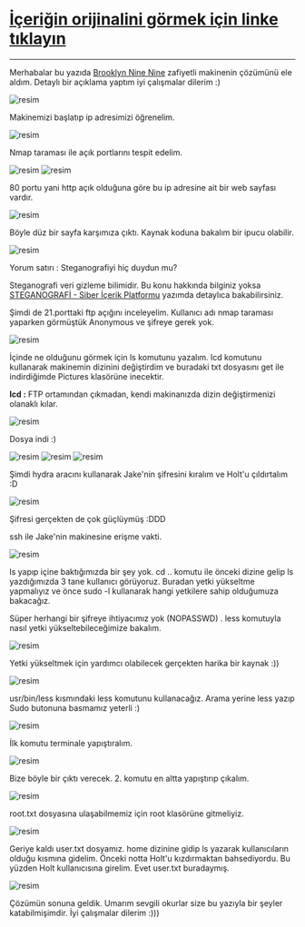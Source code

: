 # **[İçeriğin orijinalini görmek için linke tıklayın](https://sibermetin.com/tryhackme-brooklyn-nine-nine-write-up)**

---
Merhabalar bu yazıda [Brooklyn Nine Nine](https://tryhackme.com/room/brooklynninenine) zafiyetli makinenin çözümünü ele aldım. Detaylı bir açıklama yaptım iyi çalışmalar dilerim :)

![resim](https://sibermetin.com/uploads/images/202308/image_750x_64e250aa8d207.jpg)

Makinemizi başlatıp ip adresimizi öğrenelim.

![resim](https://sibermetin.com/uploads/images/202308/image_750x_64e2511677845.jpg)

Nmap taraması ile açık portlarını tespit edelim.

![resim](https://sibermetin.com/uploads/images/202308/image_750x_64e251470340f.jpg)
![resim](https://sibermetin.com/uploads/images/202308/image_750x_64e251564fe4b.jpg)

80 portu yani http açık olduğuna göre bu ip adresine ait bir web sayfası vardır.

![resim](https://sibermetin.com/uploads/images/202308/image_750x_64e25f31c6cac.jpg)

Böyle düz bir sayfa karşımıza çıktı. Kaynak koduna bakalım bir ipucu olabilir.

![resim](https://sibermetin.com/uploads/images/202308/image_750x_64e25ebd14547.jpg)

Yorum satırı : Steganografiyi hiç duydun mu?

Steganografi veri gizleme bilimidir. Bu konu hakkında bilginiz yoksa [STEGANOGRAFİ - Siber İçerik Platformu](https://sibermetin.com/steganografi) yazımda detaylıca bakabilirsiniz.

Şimdi de 21.porttaki ftp açığını inceleyelim. Kullanıcı adı nmap taraması yaparken görmüştük Anonymous ve şifreye gerek yok.

![resim](https://sibermetin.com/uploads/images/202308/image_750x_64e25ed5a4665.jpg)

İçinde ne olduğunu görmek için ls komutunu yazalım. lcd komutunu kullanarak makinemin dizinini değiştirdim ve buradaki txt dosyasını get ile indirdiğimde Pictures klasörüne inecektir.

**lcd :** FTP ortamından çıkmadan, kendi makinanızda dizin değiştirmenizi olanaklı kılar.

![resim](https://sibermetin.com/uploads/images/202308/image_750x_64e26207d807e.jpg)

Dosya indi :)

![resim](https://sibermetin.com/uploads/images/202308/image_750x_64e263d3a3278.jpg)
![resim](https://sibermetin.com/uploads/images/202308/image_750x_64e264e258105.jpg)
![resim](https://sibermetin.com/uploads/images/202308/image_750x_64e264f25e5ee.jpg)

Şimdi hydra aracını kullanarak Jake'nin şifresini kıralım ve Holt'u çıldırtalım :D

![resim](https://sibermetin.com/uploads/images/202308/image_750x_64e26576ae6f9.jpg)

Şifresi gerçekten de çok güçlüymüş :DDD

ssh ile Jake'nin makinesine erişme vakti.

![resim](https://sibermetin.com/uploads/images/202308/image_750x_64e265e00f94e.jpg)

ls yapıp içine baktığımızda bir şey yok. cd .. komutu ile önceki dizine gelip ls yazdığımızda 3 tane kullanıcı görüyoruz. Buradan yetki yükseltme yapmalıyız ve önce sudo -l kullanarak hangi yetkilere sahip olduğumuza bakacağız.

Süper herhangi bir şifreye ihtiyacımız yok (NOPASSWD) . less komutuyla nasıl yetki yükseltebileceğimize bakalım.

![resim](https://sibermetin.com/uploads/images/202308/image_750x_64e265f62ebf8.jpg)

Yetki yükseltmek için yardımcı olabilecek  gerçekten harika bir kaynak :))

![resim](https://sibermetin.com/uploads/images/202308/image_750x_64e266c97a110.jpg)

usr/bin/less kısmındaki less komutunu kullanacağız. Arama yerine less yazıp Sudo butonuna basmamız yeterli :)

![resim](https://sibermetin.com/uploads/images/202308/image_750x_64e26713979bd.jpg)

İlk komutu terminale yapıştıralım.

![resim](https://sibermetin.com/uploads/images/202308/image_750x_64e267756f2b0.jpg)

Bize böyle bir çıktı verecek. 2. komutu en altta yapıştırıp çıkalım.

![resim](https://sibermetin.com/uploads/images/202308/image_750x_64e267c83d176.jpg)

root.txt dosyasına ulaşabilmemiz için root klasörüne gitmeliyiz.

![resim](https://sibermetin.com/uploads/images/202308/image_750x_64e2680f3c8b5.jpg)

Geriye kaldı user.txt dosyamız. home dizinine gidip ls yazarak kullanıcıların olduğu kısmına gidelim. Önceki notta Holt'u kızdırmaktan bahsediyordu. Bu yüzden Holt kullanıcısına girelim. Evet user.txt buradaymış.

![resim](https://sibermetin.com/uploads/images/202308/image_750x_64e2687a5cc61.jpg)

Çözümün sonuna geldik. Umarım sevgili okurlar size bu yazıyla bir şeyler katabilmişimdir. İyi çalışmalar dilerim :)))
